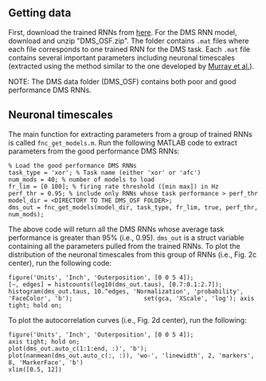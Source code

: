 ## Getting data
First, download the trained RNNs from [here](https://osf.io/md4wg/). For the DMS RNN model, download and unzip "DMS\_OSF.zip". The folder contains `.mat` files where each file corresponds to one trained RNN for the DMS task. Each `.mat` file contains several important parameters including neuronal timescales (extracted using the method similar to the one developed by [Murray et al.](https://www.nature.com/articles/nn.3862)).

NOTE: The DMS data folder (DMS\_OSF) contains both poor and good performance DMS RNNs.

## Neuronal timescales
The main function for extracting parameters from a group of trained RNNs is called `fnc_get_models.m`. Run the following MATLAB code to extract parameters from the good performance DMS RNNs:

```
% Load the good performance DMS RNNs
task_type = 'xor'; % Task name (either 'xor' or 'afc')
num_mods = 40; % number of models to load
fr_lim = [0 100]; % firing rate threshold ([min max]) in Hz
perf_thr = 0.95; % include only RNNs whose task performance > perf_thr
model_dir = <DIRECTORY TO THE DMS_OSF FOLDER>;
dms_out = fnc_get_models(model_dir, task_type, fr_lim, true, perf_thr, num_mods);
```

The above code will return all the DMS RNNs whose average task performance is greater than 95% (i.e., 0.95). `dms_out` is a struct variable containing all the parameters pulled from the trained RNNs. To plot the distribution of the neuronal timescales from this group of RNNs (i.e., Fig. 2c center), run the following code:

```
figure('Units', 'Inch', 'Outerposition', [0 0 5 4]);
[~, edges] = histcounts(log10(dms_out.taus), [0.7:0.1:2.7]);                                             histogram(dms_out.taus, 10.^edges, 'Normalization', 'probability', 'FaceColor', 'b');                    set(gca, 'XScale', 'log'); axis tight; hold on;     
```

To plot the autocorrelation curves (i.e., Fig. 2d center), run the following:

```
figure('Units', 'Inch', 'Outerposition', [0 0 5 4]);
axis tight; hold on;
plot(dms_out.auto_c(1:1:end, :)', 'b');
plot(nanmean(dms_out.auto_c(:, :)), 'wo-', 'linewidth', 2, 'markers', 8, 'MarkerFace', 'b')
xlim([0.5, 12])
```



